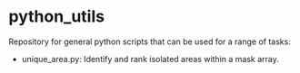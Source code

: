 # python_utils

Repository for general python scripts that can be used for a range of tasks:

- unique_area.py: Identify and rank isolated areas within a mask array.
